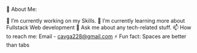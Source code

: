 💫 About Me:

🔭 I’m currently working on my Skills.
🌱 I’m currently learning more about Fullstack Web development
💬 Ask me about any tech-related stuff.
📫 How to reach me: Email - cavga228@gmail.com
⚡ Fun fact: Spaces are better than tabs



<!---
Cavga1903/Cavga1903 is a ✨ special ✨ repository because its `README.md` (this file) appears on your GitHub profile.
You can click the Preview link to take a look at your changes.
--->
